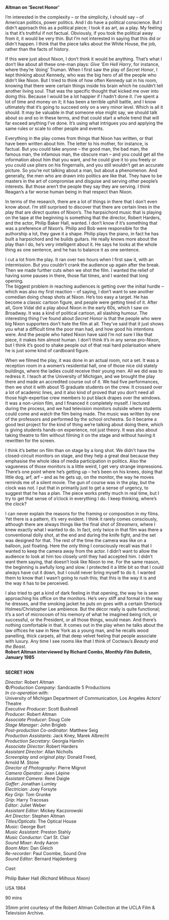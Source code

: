 

**Altman on ‘Secret Honor’**

I’m interested in the complexity – or the simplicity, I should say – of American politics, power politics. And I do have a political conscience. But I didn’t approach this as a political piece; I took it as art, as a play. My feeling is that it’s truthful if not factual. Obviously, if you took the political away from it, it would be very thin. But I’m not interested in saying that this did or didn’t happen. I think that the piece talks about the White House, the job, rather than the facts of history.

If this were just about Nixon, I don’t think it would be anything. That’s what I don’t like about all these one-man plays: _Give ‘Em Hell Harry_, for instance, where they’re ‘doing’ Truman. When I first saw the play of _Secret Honor_, I kept thinking about Kennedy, who was the big hero of all the people who didn’t like Nixon. But I tried to think of how often Kennedy sat in his room, knowing that there were certain things inside his brain which he couldn’t tell another living soul. That was the specific thought that kicked me over into doing this. Because I would be a lot happier if I hadn’t done it. I’ve spent a lot of time and money on it; it has been a terrible uphill battle, and I know ultimately that it’s going to succeed only on a very minor level. Which is all it should. It may be valuable in that someone else might say, we should talk about so and so in these terms, and that could start a whole trend that will far exceed anything I’ve done. It’s using what intrigues you and applying the same rules or scale to other people and events.

Everything in the play comes from things that Nixon has written, or that have been written about him. The letter to his mother, for instance, is factual. But you could take anyone – the good man, the bad man, the famous man, the infamous man, the obscure man – and you could get all the information about him that you want, and he could give it to you freely or you could use pliers on his fingernails, and you still wouldn’t get an accurate picture. So you’re not talking about a man, but about a phenomenon. And generally, the men who are drawn into politics are like that. They have to be masters in the art of compromise and disguise and serving other people’s interests. But those aren’t the people they say they are serving. I think Reagan’s a far worse human being in that respect than Nixon.

In terms of the research, there are a lot of things in there that I don’t even know about. I’m still surprised to discover that there are certain lines in the play that are direct quotes of Nixon’s. The harpsichord music that is playing on the tape at the beginning is something that the director, Robert Harders, and the actor, Philip Baker Hall, wanted. I don’t know if it’s something that was a preference of Nixon’s. Philip and Bob were responsible for the authorship a lot, they gave it a shape. Philip plays the piano, in fact he has built a harpsichord and he builds guitars. He really knows more about the play than I do, he’s very intelligent about it. He says he looks at the whole thing as one sentence, and he has to balance it as one sentence.

I cut a lot from the play. It ran over two hours when I first saw it, with an intermission. But you couldn’t crank the audience up again after the break. Then we made further cuts when we shot the film. I wanted the relief of having some pauses in there, those flat times, and I wanted that long opening.  
The biggest problem in reaching audiences is getting over the initial hurdle – which was also my first reaction – of saying, I don’t want to see another comedian doing cheap shots at Nixon. He’s too easy a target. He has become a classic cartoon figure, and people were getting tired of it. After all, Gore Vidal did a play about Nixon in the early 60s, which I saw on Broadway. It was a kind of political cartoon, all slashing humour. The interesting thing I’ve found about _Secret Honor_ is that the people who were big Nixon supporters don’t hate the film at all. They’ve said that it just shows you what a difficult time the poor man had, and how good his intentions were. And the people who hated Nixon have said I’m not sure I like that piece, it makes him almost human. I don’t think it’s in any sense pro-Nixon, but I think it’s good to shake people out of that real hard polarisation where he is just some kind of cardboard figure.

When we filmed the play, it was done in an actual room, not a set. It was a reception room in a women’s residential hall, one of those nice old stately buildings, where the ladies could receive their young men. All we did was to redress it. I teach at the University of Michigan, and we brought the play there and made an accredited course out of it. We had five performances, then we shot it with about 15 graduate students on the crew. It crossed over a lot of academic lines, and it also kind of proved that you don’t need all those high-expertise crew members to put black drapes over the windows. It was a non-union film, and I financed it completely myself. I lectured during the process, and we had television monitors outside where students could come and watch the film being made. The music was written by one of the professors and performed by the school orchestra. So it became a good test project for the kind of thing we’re talking about doing there, which is giving students hands-on experience, not just theory. It was also about taking theatre to film without filming it on the stage and without having it rewritten for the screen.

I think it’s better on film than on stage by a long shot. We didn’t have the closed-circuit monitors on stage, and they help a great deal because they emphasise the whole idea of media participation in politics. Also the vagueness of those monitors is a little weird, I get very strange impressions. There’s one point where he’s getting up – he’s been on his knees, doing that little dog, arf, arf – and as he gets up, on the monitor, the way he moves reminds me of a silent movie. The gun of course was in the play, but the clock was not. I put that in primarily just to get a sense of urgency, to suggest that he has a plan. The piece works pretty much in real time, but I try to get that sense of o’clock in everything I do. I keep thinking, where’s the clock?

I can never explain the reasons for the framing or composition in my films.  
Yet there is a pattern, it’s very evident. I think it rarely comes consciously, although there are always things like the final shot of _Streamers_, where I knew exactly what I wanted to do. In fact, only twice in that film was there a conventional dolly shot, at the end and during the knife fight, and the set was designed for that. The rest of the time the camera was like on a balloon, just floating. Here the only thing I consciously recall was that I wanted to keep the camera away from the actor. I didn’t want to allow the audience to look at him too closely until they had accepted him. I didn’t want them saying, that doesn’t look like Nixon to me. For the same reason, the beginning is awfully long and slow. I protected it a little bit so that I could always have cut it down, but I could never bring myself to do it. I wanted them to know that I wasn’t going to rush this; that this is the way it is and the way it has to be perceived.

I also tried to get a kind of dark feeling in that opening, the way he is seen approaching his office on the monitors. He’s very stiff and formal in the way he dresses, and the smoking jacket he puts on goes with a certain Sherlock Holmes/Christopher Lee ambience. But the décor really is quite functional; it’s a sort of microcosm of his memory of what he imagined being rich, or successful, or the President, or all those things, would mean. And there’s nothing comfortable in that. It comes out in the play when he talks about the law offices he saw in New York as a young man, and he recalls wood panelling, thick carpets, all that deep velvet feeling that people associate  
with luxury. Any time I see rooms like that I think of Cocteau’s _Beauty and  
the Beast_.  
**Robert Altman interviewed by Richard Combs, _Monthly Film Bulletin_, January 1985**
<br><br>


**SECRET HON**

_Director_: Robert Altman  
©_/Production Company_: Sandcastle 5 Productions  
_In co-operation with_:  
University of Michigan Department of Communication, Los Angeles Actors’ Theatre  
_Executive Producer_: Scott Bushnell  
_Producer_: Robert Altman  
_Associate Producer_: Doug Cole  
_Stage Manager_: John Brigleb  
_Post-production Co-ordinator_: Matthew Seig  
_Production Assistants_: Jack Kney, Marek Albrecht  
_Production Secretary_: Georgia Hamlin  
_Associate Director_: Robert Harders  
_Assistant Director_: Allan Nicholls  
_Screenplay and original play_: Donald Freed,  
Arnold M. Stone  
_Director of Photography_: Pierre Mignot  
_Camera Operator_: Jean Lépine  
_Assistant Camera_: René Daigle  
_Gaffer_: Jonathan Lumley  
_Electrician_: Joey Forsyte  
_Key Grip_: Tom Grunke  
_Grip_: Harry Tracosas  
_Editor_: Juliet Weber  
_Assistant Editor_: Mickey Kaczorowski  
_Art Director_: Stephen Altman  
_Titles/Opticals_: The Optical House  
_Music_: George Burt  
_Music Assistant_: Preston Stahly  
_Music Conductor_: Carl St. Clair  
_Sound Mixer_: Andy Aaron  
_Boom Man_: Dan Gleich  
_Re-recorder_: Paul Coombe, Sound One  
_Sound Editor_: Bernard Hajdenberg

_Cast:_

Philip Baker Hall _(Richard Milhous Nixon)_

USA 1984

90 mins

35mm print courtesy of the Robert Altman Collection at the UCLA Film & Television Archive.
<!--stackedit_data:
eyJoaXN0b3J5IjpbMjgxMjM4NDM0XX0=
-->
